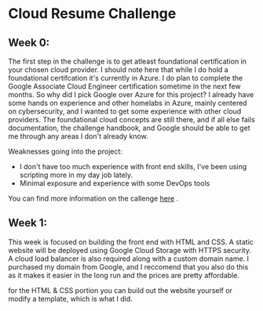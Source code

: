 # Cloud Resume Challenge

## Week 0:

The first step in the challenge is to get atleast foundational certification in your chosen cloud provider.  I should note here that while I  do hold a foundational certifcation it's currently in Azure.
I do plan to complete the Google Associate Cloud Engineer certification sometime in the next few months. So why did I pick Google over Azure for this project?
I already have some hands on experience and other homelabs in Azure, mainly centered on cybersecurity, and I wanted to get some experience with other cloud providers.
The foundational cloud concepts are still there, and if all else fails documentation, the challenge handbook, and Google should be able to get me through any areas I don't already know.

Weaknesses going into the project:
- I don't have too much experience with front end skills, I've been using scripting more in my day job lately.
- Minimal exposure and experience with some DevOps tools

You can find more information on the callenge [here](https://cloudresumechallenge.dev/docs/the-challenge/) .



## Week 1: 


This week is focused on building the front end with HTML and CSS. A static website will be deployed using Google Cloud Storage
 with HTTPS security. A cloud load balancer is also required along with a custom domain name. I purchased my domain from Google, and I reccomend that you also do this as it makes it easier in the long run and the prices are pretty affordable. 
 
 for the HTML & CSS portion you can build out the website yourself or modify a template, which is what I did.
